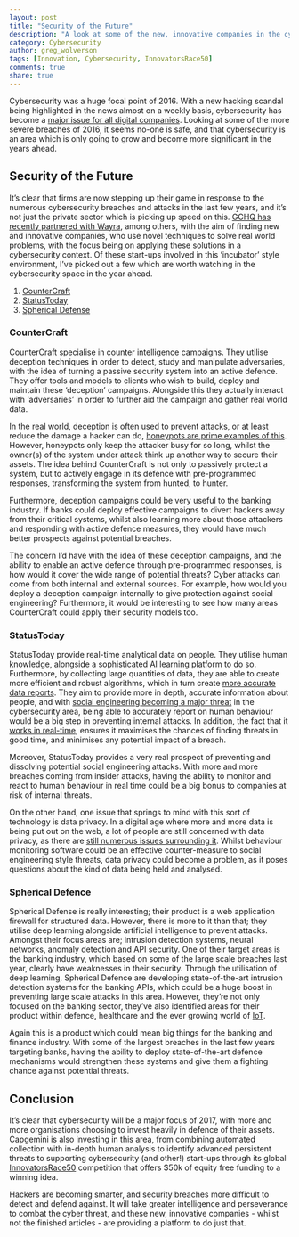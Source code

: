```yaml
---
layout: post
title: "Security of the Future"
description: "A look at some of the new, innovative companies in the cybersecurity space"
category: Cybersecurity
author: greg_wolverson
tags: [Innovation, Cybersecurity, InnovatorsRace50]
comments: true
share: true
---
```


Cybersecurity was a huge focal point of 2016. With a new hacking scandal being highlighted in the news almost on a weekly basis, cybersecurity has become a [major issue for all digital companies](http://www.pwc.com/us/en/view/issue-15/cybersecurity-business-priority.html). Looking at some of the more severe breaches of 2016, it seems no-one is safe, and that cybersecurity is an area which is only going to grow and become more significant in the years ahead. 

## Security of the Future

It’s clear that firms are now stepping up their game in response to the numerous cybersecurity breaches and attacks in the last few years, and it’s not just the private sector which is picking up speed on this. [GCHQ has recently partnered with Wayra](https://wayra.co.uk/gchq/), among others, with the aim of finding new and innovative companies, who use novel techniques to solve real world problems, with the focus being on applying these solutions in a cybersecurity context. Of these start-ups involved in this ‘incubator’ style environment, I’ve picked out a few which are worth watching in the cybersecurity space in the year ahead. 

1. [CounterCraft](https://www.countercraft.eu/our-approach.html)
2. [StatusToday](https://www.statustoday.com/)
3. [Spherical Defense](http://sphericaldefence.com/)

### CounterCraft

CounterCraft specialise in counter intelligence campaigns. They utilise deception techniques in order to detect, study and manipulate adversaries, with the idea of turning a passive security system into an active defence. They offer tools and models to clients who wish to build, deploy and maintain these ‘deception’ campaigns. Alongside this they actually interact with ‘adversaries’ in order to further aid the campaign and gather real world data. 

In the real world, deception is often used to prevent attacks, or at least reduce the damage a hacker can do, [honeypots are prime examples of this](http://www.darkreading.com/vulnerabilities---threats/5-reasons-every-company-should-have-a-honeypot/d/d-id/1140595). However, honeypots only keep the attacker busy for so long, whilst the owner(s) of the system under attack think up another way to secure their assets. The idea behind CounterCraft is not only to passively protect a system, but to actively engage in its defence with pre-programmed responses, transforming the system from hunted, to hunter. 

Furthermore, deception campaigns could be very useful to the banking industry. If banks could deploy effective campaigns to divert hackers away from their critical systems, whilst also learning more about those attackers and responding with active defence measures, they would have much better prospects against potential breaches.

The concern I’d have with the idea of these deception campaigns, and the ability to enable an active defence through pre-programmed responses, is how would it cover the wide range of potential threats? Cyber attacks can come from both internal and external sources. For example, how would you deploy a deception campaign internally to give protection against social engineering? Furthermore, it would be interesting to see how many areas CounterCraft could apply their security models too. 

### StatusToday

StatusToday provide real-time analytical data on people. They utilise human knowledge, alongside a sophisticated AI learning platform to do so. Furthermore, by collecting large quantities of data, they are able to create more efficient and robust algorithms, which in turn create [more accurate data reports](https://www.statustoday.com/our-technology/). They aim to provide more in depth, accurate information about people, and with [social engineering becoming a major threat](http://www.computerweekly.com/news/4500273577/Social-engineering-confirmed-as-top-information-security-threat) in the cybersecurity area, being able to accurately report on human behaviour would be a big step in preventing internal attacks. In addition, the fact that it [works in real-time](https://www.statustoday.com/why-us/), ensures it maximises the chances of finding threats in good time, and minimises any potential impact of a breach.

Moreover, StatusToday provides a very real prospect of preventing and dissolving potential social engineering attacks. With more and more breaches coming from insider attacks, having the ability to monitor and react to human behaviour in real time could be a big bonus to companies at risk of internal threats.

On the other hand, one issue that springs to mind with this sort of technology is data privacy. In a digital age where more and more data is being put out on the web, a lot of people are still concerned with data privacy, as there are [still numerous issues surrounding it]( http://www.csoonline.com/article/2855641/big-data-security/the-5-worst-big-data-privacy-risks-and-how-to-guard-against-them.html). Whilst behaviour monitoring software could be an effective counter-measure to social engineering style threats, data privacy could become a problem, as it poses questions about the kind of data being held and analysed.

### Spherical Defence


Spherical Defense is really interesting; their product is a web application firewall for structured data. However, there is more to it than that; they utilise deep learning alongside artificial intelligence to prevent attacks. Amongst their focus areas are; intrusion detection systems, neural networks, anomaly detection and API security. One of their target areas is the banking industry, which based on some of the large scale breaches last year, clearly have weaknesses in their security. Through the utilisation of deep learning, Spherical Defence are developing state-of-the-art intrusion detection systems for the banking APIs, which could be a huge boost in preventing large scale attacks in this area.  However, they’re not only focused on the banking sector, they’ve also identified areas for their product within defence, healthcare and the ever growing world of [IoT](https://capgemini.github.io/tags/#IoT). 

Again this is a product which could mean big things for the banking and finance industry. With some of the largest breaches in the last few years targeting banks, having the ability to deploy state-of-the-art defence mechanisms would strengthen these systems and give them a fighting chance against potential threats.

## Conclusion

It’s clear that cybersecurity will be a major focus of 2017, with more and more organisations choosing to invest heavily in defence of their assets. Capgemini is also investing in this area, from combining automated collection with in-depth human analysis to identify advanced persistent threats to supporting cybersecurity (and other!) start-ups through its global [InnovatorsRace50](https://innovatorsrace50.com/theme/data-and-security.html) competition that offers $50k of equity free funding to a winning idea.  

Hackers are becoming smarter, and security breaches more difficult to detect and defend against. It will take greater intelligence and perseverance to combat the cyber threat, and these new, innovative companies - whilst not the finished articles - are providing a platform to do just that. 

